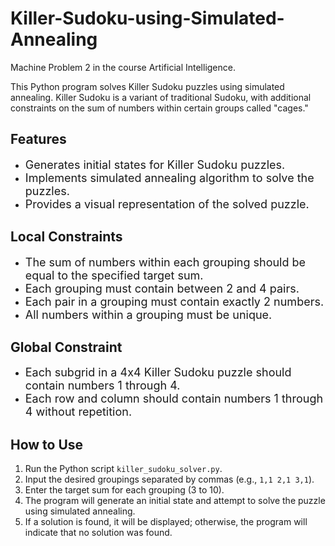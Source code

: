 # Killer-Sudoku-using-Simulated-Annealing
Machine Problem 2 in the course Artificial Intelligence.

This Python program solves Killer Sudoku puzzles using simulated annealing. Killer Sudoku is a variant of traditional Sudoku, with additional constraints on the sum of numbers within certain groups called "cages."

## Features

- <font size="4">Generates initial states for Killer Sudoku puzzles.</font>
- <font size="4">Implements simulated annealing algorithm to solve the puzzles.</font>
- <font size="4">Provides a visual representation of the solved puzzle.</font>

## Local Constraints

- <font size="4">The sum of numbers within each grouping should be equal to the specified target sum.</font>
- <font size="4">Each grouping must contain between 2 and 4 pairs.</font>
- <font size="4">Each pair in a grouping must contain exactly 2 numbers.</font>
- <font size="4">All numbers within a grouping must be unique.</font>

## Global Constraint

- <font size="4">Each subgrid in a 4x4 Killer Sudoku puzzle should contain numbers 1 through 4.</font>
- <font size="4">Each row and column should contain numbers 1 through 4 without repetition.</font>

## How to Use

1. Run the Python script `killer_sudoku_solver.py`.
2. Input the desired groupings separated by commas (e.g., `1,1 2,1 3,1`).
3. Enter the target sum for each grouping (3 to 10).
4. The program will generate an initial state and attempt to solve the puzzle using simulated annealing.
5. If a solution is found, it will be displayed; otherwise, the program will indicate that no solution was found.

